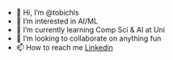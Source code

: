 - 👋 Hi, I’m @tobichls
- 👀 I’m interested in AI/ML
- 🌱 I’m currently learning Comp Sci & AI at Uni
- 💞️ I’m looking to collaborate on anything fun
- 📫 How to reach me [Linkedin](https://www.linkedin.com/in/tobi-fakoya)

<!---
tobichls/tobichls is a ✨ special ✨ repository because its `README.md` (this file) appears on your GitHub profile.
You can click the Preview link to take a look at your changes.
--->
